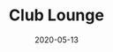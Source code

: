 ---
layout: project
type: project
image: images/project.PNG
title: Club Lounge
permalink: projects/clublounge
date: 2020-05-13
labels:
  - project
  - club
  - Meteor
  - React
  - Javascript
summary: For my final project for ICS 314 at UH @Manoa, we were to partner up with classmates and create a club managing website, created for the UH Community. I learned a lot of things through team work. The funnest part of building something together was having meetings and experiment ideas and exchange skills.
projecturl: https://club-lounge.github.io/
---